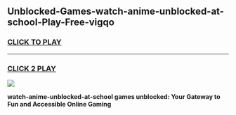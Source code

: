 
## Unblocked-Games-watch-anime-unblocked-at-school-Play-Free-vigqo
<h3>
<a href="https://premium76.site?title=watch-anime-unblocked-at-school&ref=10A">CLICK TO PLAY</a></h3>
<hr>

<h3>
<a href="https://premium76.site?title=watch-anime-unblocked-at-school&ref=10A">CLICK 2 PLAY</a>
  
</h3>

<a href="https://premium76.site?title=watch-anime-unblocked-at-school&ref=10A"><img src="https://clearcache.store/games.png"></a>


**watch-anime-unblocked-at-school games unblocked: Your Gateway to Fun and Accessible Online Gaming**

